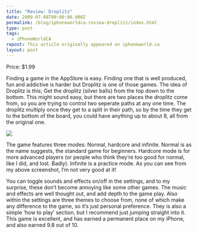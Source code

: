 ```yaml
---
title: "Review: Droplitz"
date: 2009-07-08T00:00:00.000Z
permalink: /blog/iphoneworldca-review-droplitz/index.html
type: post
tags:
  - iPhoneWorldCA
repost: This article originally appeared on iphoneworld.ca
layout: post
---
```


Price: $1.99

Finding a game in the AppStore is easy. Finding one that is well produced, fun and addictive is harder but Droplitz is one of those games.
The idea of Droplitz is this; Get the droplitz (silver balls) from the top down to the bottom. This might sound easy, but there are two places the droplitz come from, so you are trying to control two seperate paths at any one time. The droplitz multiply once they get to a split in their path, so by the time they get to the bottom of the board, you could have anything up to about 8, all from the original one.

![](https://rknightuk.s3.amazonaws.com/site/iphoneworldca/droplitz-iphone-game.jpg)

The game features three modes: Normal, hardcore and infinite. Normal is as the name suggests, the standard game for beginners. Hardcore mode is for more advanced players (or people who think they’re too good for normal, like I did, and lost. Badly). Infinite is a practice mode. As you can see from my above screenshot, I’m not very good at it!

You can toggle sounds and effects on/off in the settings, and to my surprise, these don’t become annoying like some other games. The music and effects are well thought out, and add depth to the game play. Also within the settings are three themes to choose from, none of which make any difference to the game, so it’s just personal preference. They is also a simple ‘how to play’ section, but I recommend just jumping straight into it.
This game is excellent, and has earned a permanent place on my iPhone, and also earned 9.8 out of 10.